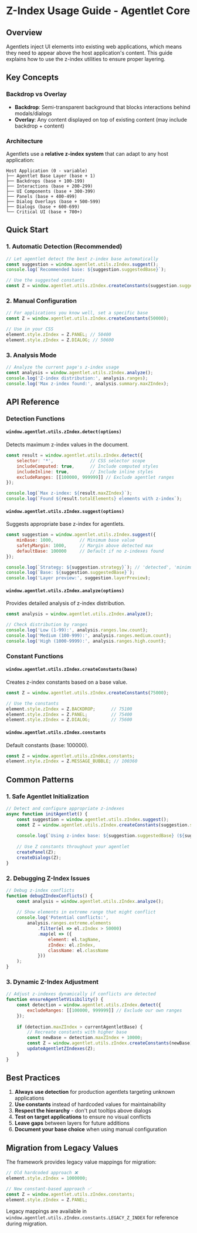 # Z-Index Usage Guide - Agentlet Core

## Overview

Agentlets inject UI elements into existing web applications, which means they need to appear above the host application's content. This guide explains how to use the z-index utilities to ensure proper layering.

## Key Concepts

### Backdrop vs Overlay
- **Backdrop**: Semi-transparent background that blocks interactions behind modals/dialogs
- **Overlay**: Any content displayed on top of existing content (may include backdrop + content)

### Architecture
Agentlets use a **relative z-index system** that can adapt to any host application:

```
Host Application (0 - variable)
├── Agentlet Base Layer (base + 1)
├── Backdrops (base + 100-199)
├── Interactions (base + 200-299)
├── UI Components (base + 300-399)
├── Panels (base + 400-499)
├── Dialog Overlays (base + 500-599)
├── Dialogs (base + 600-699)
└── Critical UI (base + 700+)
```

## Quick Start

### 1. Automatic Detection (Recommended)
```javascript
// Let agentlet detect the best z-index base automatically
const suggestion = window.agentlet.utils.zIndex.suggest();
console.log(`Recommended base: ${suggestion.suggestedBase}`);

// Use the suggested constants
const Z = window.agentlet.utils.zIndex.createConstants(suggestion.suggestedBase);
```

### 2. Manual Configuration
```javascript
// For applications you know well, set a specific base
const Z = window.agentlet.utils.zIndex.createConstants(50000);

// Use in your CSS
element.style.zIndex = Z.PANEL; // 50400
element.style.zIndex = Z.DIALOG; // 50600
```

### 3. Analysis Mode
```javascript
// Analyze the current page's z-index usage
const analysis = window.agentlet.utils.zIndex.analyze();
console.log('Z-index distribution:', analysis.ranges);
console.log('Max z-index found:', analysis.summary.maxZIndex);
```

## API Reference

### Detection Functions

#### `window.agentlet.utils.zIndex.detect(options)`
Detects maximum z-index values in the document.

```javascript
const result = window.agentlet.utils.zIndex.detect({
    selector: '*',              // CSS selector scope
    includeComputed: true,      // Include computed styles
    includeInline: true,        // Include inline styles
    excludeRanges: [[100000, 999999]] // Exclude agentlet ranges
});

console.log(`Max z-index: ${result.maxZIndex}`);
console.log(`Found ${result.totalElements} elements with z-index`);
```

#### `window.agentlet.utils.zIndex.suggest(options)`
Suggests appropriate base z-index for agentlets.

```javascript
const suggestion = window.agentlet.utils.zIndex.suggest({
    minBase: 1000,          // Minimum base value
    safetyMargin: 1000,     // Margin above detected max
    defaultBase: 100000     // Default if no z-indexes found
});

console.log(`Strategy: ${suggestion.strategy}`); // 'detected', 'minimum', or 'default'
console.log(`Base: ${suggestion.suggestedBase}`);
console.log('Layer preview:', suggestion.layerPreview);
```

#### `window.agentlet.utils.zIndex.analyze(options)`
Provides detailed analysis of z-index distribution.

```javascript
const analysis = window.agentlet.utils.zIndex.analyze();

// Check distribution by ranges
console.log('Low (1-99):', analysis.ranges.low.count);
console.log('Medium (100-999):', analysis.ranges.medium.count);
console.log('High (1000-9999):', analysis.ranges.high.count);
```

### Constant Functions

#### `window.agentlet.utils.zIndex.createConstants(base)`
Creates z-index constants based on a base value.

```javascript
const Z = window.agentlet.utils.zIndex.createConstants(75000);

// Use the constants
element.style.zIndex = Z.BACKDROP;      // 75100
element.style.zIndex = Z.PANEL;         // 75400
element.style.zIndex = Z.DIALOG;        // 75600
```

#### `window.agentlet.utils.zIndex.constants`
Default constants (base: 100000).

```javascript
const Z = window.agentlet.utils.zIndex.constants;
element.style.zIndex = Z.MESSAGE_BUBBLE; // 100360
```

## Common Patterns

### 1. Safe Agentlet Initialization
```javascript
// Detect and configure appropriate z-indexes
async function initAgentlet() {
    const suggestion = window.agentlet.utils.zIndex.suggest();
    const Z = window.agentlet.utils.zIndex.createConstants(suggestion.suggestedBase);
    
    console.log(`Using z-index base: ${suggestion.suggestedBase} (${suggestion.strategy})`);
    
    // Use Z constants throughout your agentlet
    createPanel(Z);
    createDialogs(Z);
}
```

### 2. Debugging Z-Index Issues
```javascript
// Debug z-index conflicts
function debugZIndexConflicts() {
    const analysis = window.agentlet.utils.zIndex.analyze();
    
    // Show elements in extreme range that might conflict
    console.log('Potential conflicts:', 
        analysis.ranges.extreme.elements
            .filter(el => el.zIndex > 50000)
            .map(el => ({
                element: el.tagName,
                zIndex: el.zIndex,
                className: el.className
            }))
    );
}
```

### 3. Dynamic Z-Index Adjustment
```javascript
// Adjust z-indexes dynamically if conflicts are detected
function ensureAgentletVisibility() {
    const detection = window.agentlet.utils.zIndex.detect({
        excludeRanges: [[100000, 999999]] // Exclude our own ranges
    });
    
    if (detection.maxZIndex > currentAgentletBase) {
        // Recreate constants with higher base
        const newBase = detection.maxZIndex + 10000;
        const Z = window.agentlet.utils.zIndex.createConstants(newBase);
        updateAgentletZIndexes(Z);
    }
}
```

## Best Practices

1. **Always use detection** for production agentlets targeting unknown applications
2. **Use constants** instead of hardcoded values for maintainability
3. **Respect the hierarchy** - don't put tooltips above dialogs
4. **Test on target applications** to ensure no visual conflicts
5. **Leave gaps** between layers for future additions
6. **Document your base choice** when using manual configuration

## Migration from Legacy Values

The framework provides legacy value mappings for migration:

```javascript
// Old hardcoded approach ❌
element.style.zIndex = 1000000;

// New constant-based approach ✅
const Z = window.agentlet.utils.zIndex.constants;
element.style.zIndex = Z.PANEL;
```

Legacy mappings are available in `window.agentlet.utils.zIndex.constants.LEGACY_Z_INDEX` for reference during migration.